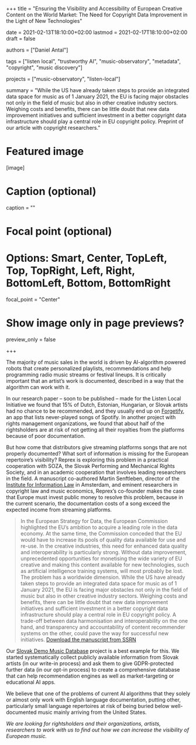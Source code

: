 +++
title = "Ensuring the Visibility and Accessibility of European Creative Content on the World Market: The Need for Copyright Data Improvement in the Light of New Technologies"

date = 2021-02-13T18:10:00+02:00
lastmod = 2021-02-17T18:10:00+02:00
draft = false

authors = ["Daniel Antal"]

tags = ["listen local", "trustworthy AI", "music-observatory", "metadata", "copyright", "music discovery"]

projects = ["music-observatory", "listen-local"]

summary = "While the US have already taken steps to provide an integrated data space for music as of 1 January 2021, the EU is facing major obstacles not only in the field of music but also in other creative industry sectors. Weighing costs and benefits, there can be little doubt that new data improvement initiatives and sufficient investment in a better copyright data infrastructure should play a central role in EU copyright policy. Preprint of our article with copyright researchers."


# Featured image
[image]
  # Caption (optional)
  caption = ""

  # Focal point (optional)
  # Options: Smart, Center, TopLeft, Top, TopRight, Left, Right, BottomLeft, Bottom, BottomRight
  focal_point = "Center"

  # Show image only in page previews?
  preview_only = false

+++

The majority of music sales in the world is driven by AI-algorithm powered robots that create personalized playlists, recommendations and help programming radio music streams or festival lineups. It is critically important that an artist’s work is documented, described in a way that the algorithm can work with it.  

In our research paper – soon to be published – made for the Listen Local Initiative we found that 15% of Dutch, Estonian, Hungarian, or Slovak artists had no chance to be recommended, and they usually end up on [Forgetify](post/2020-11-17-recommendation-analysis/), an app that lists never-played songs of Spotify. In another project with rights management organizations, we found that about half of the rightsholders are at risk of not getting all their royalties from the platforms because of poor documentation.

But how come that distributors give streaming platforms songs that are not properly documented?  What sort of information is missing for the European repertoire’s visibility?  Reprex is exploring this problem in a practical cooperation with SOZA, the Slovak Performing and Mechanical Rights Society, and in an academic cooperation that involves leading researchers in the field. A manuscript co-authored Martin Senftleben, director of the [Institute for Information Law](https://www.ivir.nl/) in Amsterdam, and eminent researchers in copyright law and music economics, Reprex’s co-founder makes the case that Europe must invest public money to resolve this problem, because in the current scenario, the documentation costs of a song exceed the expected income from streaming platforms.

>In the European Strategy for Data, the European Commission highlighted the EU’s ambition to acquire a leading role in the data economy. At the same time, the Commission conceded that the EU would have to increase its pools of quality data available for use and re-use. In the creative industries, this need for enhanced data quality and interoperability is particularly strong. Without data improvement, unprecedented opportunities for monetising the wide variety of EU creative and making this content available for new technologies, such as artificial intelligence training systems, will most probably be lost. The problem has a worldwide dimension. While the US have already taken steps to provide an integrated data space for music as of 1 January 2021, the EU is facing major obstacles not only in the field of music but also in other creative industry sectors. Weighing costs and benefits, there can be little doubt that new data improvement initiatives and sufficient investment in a better copyright data infrastructure should play a central role in EU copyright policy. A trade-off between data harmonisation and interoperability on the one hand, and transparency and accountability of content recommender systems on the other, could pave the way for successful new initiatives. [Download the manuscript from SSRN](https://papers.ssrn.com/sol3/papers.cfm?abstract_id=3785272)

Our [Slovak Demo Music Database](post/2020-12-17-demo-slovak-music-database/) project is a best example for this. We started systematically collect publicly available information from Slovak artists (in our write-in process) and ask them to give GDPR-protected further data (in our opt-in process) to create a comprehensive database that can help recommendation engines as well as market-targeting or educational AI apps. 

We believe that one of the problems of current AI algorithms that they solely or almost only work with English language documentation, putting other, particularly small language repertoires at risk of being buried below well-documented music mainly arriving from the United States.

_We are looking for rightsholders and their organizations, artists, 
researchers to work with us to find out how we can increase the visibility of European music._



